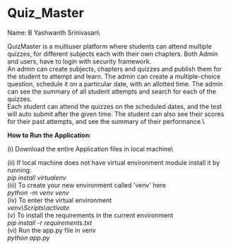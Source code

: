 # Quiz_Master

Name: B Yashwanth Srinivasan\


QuizMaster is a multiuser platform where students can attend multiple quizzes, for different subjects each with their own chapters. Both Admin and users, have to login with security framework.\
An admin can create subjects, chapters and quizzes and publish them for the student to attempt and learn. The admin can create a multiple-choice question, schedule it on a particular date, with an allotted time. The admin can see the summary of all student attempts and search for each of the quizzes. \
Each student can attend the quizzes on the scheduled dates, and the test will auto submit after the given time. The student can also see their scores for their past attempts, and see the summary of their performance.\

**How to Run the Application:**

(i) Download the entire Application files in local machine\

(ii) If local machine does not have virtual environment module install it by running:\
        *pip install virtualenv*
\
(iii) To create your new environment called 'venv' here\
        *python -m venv venv*
\
(iv) To enter the virtual environment\
        *venv\Scripts\activate*
\
(v) To install the requirements in the current environment\
        *pip install -r requirements.txt*
\
(vi) Run the app.py file in venv\
        *python app.py*
